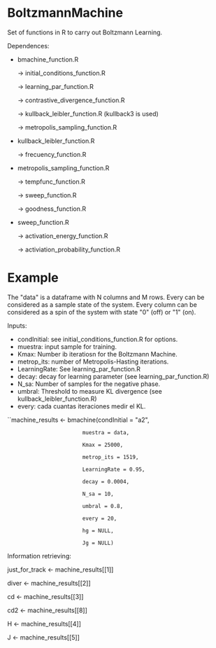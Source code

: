 # BoltzmannMachine
Set of functions in R to carry out Boltzmann Learning.

Dependences:
* bmachine_function.R 

  -> initial_conditions_function.R
  
  -> learning_par_function.R
  
  -> contrastive_divergence_function.R
  
  -> kullback_leibler_function.R (kullback3 is used)
  
  -> metropolis_sampling_function.R
  
* kullback_leibler_function.R 

  -> frecuency_function.R

* metropolis_sampling_function.R

  -> tempfunc_function.R
  
  -> sweep_function.R
  
  -> goodness_function.R
  
* sweep_function.R

  -> activation_energy_function.R
  
  -> activiation_probability_function.R
  

# Example
The "data" is a dataframe with N columns and M rows. Every can be considered as a sample state of the 
system. Every column can be considered as a spin of the system with state "0" (off) or "1" (on).

Inputs:
* condInitial: see initial_conditions_function.R for options.
* muestra: input sample for training.
* Kmax: Number ib iteratiosn for the Boltzmann Machine.
* metrop_its: number of Metropolis-Hasting iterations.
* LearningRate: See learning_par_function.R 
* decay: decay for learning parameter (see learning_par_function.R) 
* N_sa: Number of samples for the negative phase.
* umbral: Threshold to measure KL divergence (see kullback_leibler_function.R)
* every: cada cuantas iteraciones medir el KL.


``machine_results <- bmachine(condInitial = "a2", 

                            muestra = data, 
                            
                            Kmax = 25000, 
                            
                            metrop_its = 1519, 
                            
                            LearningRate = 0.95, 
                            
                            decay = 0.0004, 
                            
                            N_sa = 10, 
                            
                            umbral = 0.8, 
                            
                            every = 20, 
                            
                            hg = NULL, 
                            
                            Jg = NULL)
                            

Information retrieving:

just_for_track <- machine_results[[1]]

diver <- machine_results[[2]]

cd <- machine_results[[3]]  

cd2 <- machine_results[[8]] 

H <- machine_results[[4]]

J <- machine_results[[5]]


